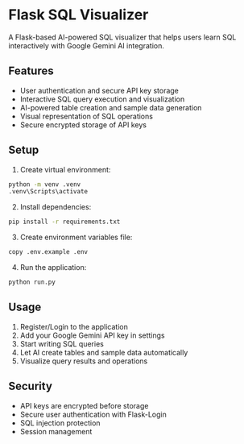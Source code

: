 # Flask SQL Visualizer

A Flask-based AI-powered SQL visualizer that helps users learn SQL interactively with Google Gemini AI integration.

## Features

- User authentication and secure API key storage
- Interactive SQL query execution and visualization
- AI-powered table creation and sample data generation
- Visual representation of SQL operations
- Secure encrypted storage of API keys

## Setup

1. Create virtual environment:
```bash
python -m venv .venv
.venv\Scripts\activate
```

2. Install dependencies:
```bash
pip install -r requirements.txt
```

3. Create environment variables file:
```bash
copy .env.example .env
```

4. Run the application:
```bash
python run.py
```

## Usage

1. Register/Login to the application
2. Add your Google Gemini API key in settings
3. Start writing SQL queries
4. Let AI create tables and sample data automatically
5. Visualize query results and operations

## Security

- API keys are encrypted before storage
- Secure user authentication with Flask-Login
- SQL injection protection
- Session management
